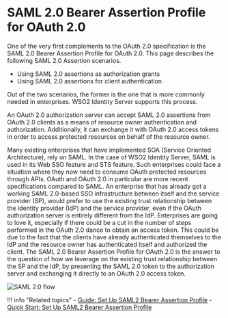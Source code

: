 # SAML 2.0 Bearer Assertion Profile for OAuth 2.0

One of the very first complements to the OAuth 2.0 specification is the
SAML 2.0 Bearer Assertion Profile for OAuth 2.0. This page describes the following SAML 2.0 Assertion scenarios.

-   Using SAML 2.0 assertions as authorization grants
-   Using SAML 2.0 assertions for client authentication

Out of the two scenarios, the former is the one that is more
commonly needed in enterprises. WSO2 Identity Server supports this
process.

An OAuth 2.0 authorization server can accept
SAML 2.0 assertions from OAuth 2.0 clients as a means of resource owner
authentication and authorization. Additionally, it can exchange it with
OAuth 2.0 access tokens in order to access protected resources on behalf
of the resource owner.

Many existing enterprises that have implemented SOA (Service Oriented Architecture),
rely on SAML. In the case of WSO2 Identity Server, SAML is used in its Web SSO feature
and STS feature. Such enterprises could face a situation where they now
need to consume OAuth protected resources through APIs. OAuth and OAuth
2.0 in particular are more recent specifications compared to SAML. An
enterprise that has already got a working SAML 2.0-based SSO
infrastructure between itself and the service provider (SP), would prefer
to use the existing trust relationship between the identity provider
(IdP) and the service provider, even if the OAuth authorization server
is entirely different from the IdP. Enterprises are going to love it, especially if there could be a cut in the number 
of steps performed in the OAuth 2.0 dance to obtain an access token. This could be due to the fact that the clients have
already authenticated themselves to the IdP and the resource owner has authenticated itself and authorized the client.
The SAML 2.0 Bearer Assertion Profile for OAuth 2.0 is the
answer to the question of how we leverage on the existing trust
relationship between the SP and the IdP, by presenting the SAML 2.0
token to the authorization server and exchanging it directly to an OAuth
2.0 access token.


![SAML 2.0 flow]({{base_path}}/assets/img/concepts/saml-2.0-flow.jpg)

!!! info "Related topics"
        - [Guide: Set Up SAML2 Bearer Assertion Profile]({{base_path}}/guides/access-delegation/saml2-bearer-assertion-profile)
        - [Quick Start: Set Up SAML2 Bearer Assertion Profile]({{base_path}}/quick-starts/saml2-bearer-assertion-profile)
